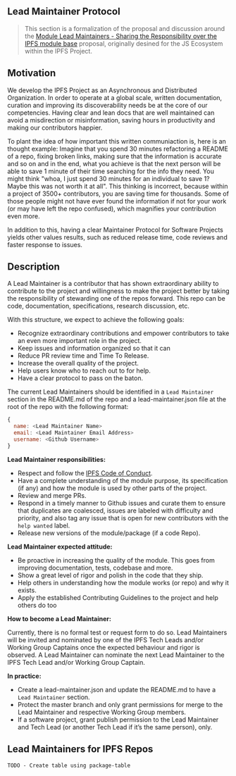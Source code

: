 ## Lead Maintainer Protocol

> This section is a formalization of the proposal and discussion around the [Module Lead Maintainers - Sharing the Responsibility over the IPFS module base](https://github.com/ipfs/pm/issues/600) proposal, originally desined for the JS Ecosystem within the IPFS Project.

## Motivation

We develop the IPFS Project as an Asynchronous and Distributed Organization. In order to operate at a global scale, written documentation, curation and improving its discoverability needs be at the core of our competencies. Having clear and lean docs that are well maintained can avoid a misdirection or misinformation, saving hours in productivity and making our contributors happier.

To plant the idea of how important this written communiaction is, here is an thought example: Imagine that you spend 30 minutes refactoring a README of a repo, fixing broken links, making sure that the information is accurate and so on and in the end, what you achieve is that the next person will be able to save 1 minute of their time searching for the info they need. You might think "whoa, I just spend 30 minutes for an individual to save 1? Maybe this was not worth it at all". This thinking is incorrect, because within a project of 3500+ contributors, you are saving time for thousands. Some of those people might not have ever found the information if not for your work (or may have left the repo confused), which magnifies your contribution even more.

In addition to this, having a clear Maintainer Protocol for Software Projects yields other values results, such as reduced release time, code reviews and faster response to issues.

## Description

A Lead Maintainer is a contributor that has shown extraordinary ability to contribute to the project and willingness to make the project better by taking the responsibility of stewarding one of the repos forward. This repo can be code, documentation, specifications, research discussion, etc.

With this structure, we expect to achieve the following goals:

- Recognize extraordinary contributions and empower contributors to take an even more important role in the project.
- Keep issues and information organized so that it can 
- Reduce PR review time and Time To Release.
- Increase the overall quality of the project.
- Help users know who to reach out to for help.
- Have a clear protocol to pass on the baton.

The current Lead Maintainers should be identified in a `Lead Maintainer` section in the README.md of the repo and a lead-maintainer.json file at the root of the repo with the following format:

```JavaScript
{
  name: <Lead Maintainer Name>
  email: <Lead Maintainer Email Address>
  username: <Github Username>
}
```

**Lead Maintainer responsibilities:**

- Respect and follow the [IPFS Code of Conduct](https://github.com/ipfs/community/blob/master/code-of-conduct.md).
- Have a complete understanding of the module purpose, its specification (if any) and how the module is used by other parts of the project.
- Review and merge PRs.
- Respond in a timely manner to Github issues and curate them to ensure that duplicates are coalesced, issues are labeled with difficulty and priority, and also tag any issue that is open for new contributors with the `help wanted` label.
- Release new versions of the module/package (if a code Repo).

**Lead Maintainer expected attitude:**

- Be proactive in increasing the quality of the module. This goes from improving documentation, tests, codebase and more.
- Show a great level of rigor and polish in the code that they ship.
- Help others in understanding how the module works (or repo) and why it exists.
- Apply the established Contributing Guidelines to the project and help others do too

**How to become a Lead Maintainer:**

Currently, there is no formal test or request form to do so. Lead Maintainers will be invited and nominated by one of the IPFS Tech Leads and/or Working Group Captains once the expected behaviour and rigor is observed. A Lead Maintainer can nominate the next Lead Maintainer to the IPFS Tech Lead and/or Working Group Captain.

**In practice:**

- Create a lead-maintainer.json and update the README.md to have a `Lead Maintainer` section.
- Protect the master branch and only grant permissions for merge to the Lead Maintainer and respective Working Group members.
- If a software project, grant publish permission to the Lead Maintainer and Tech Lead (or another Tech Lead if it’s the same person), only.

## Lead Maintainers for IPFS Repos

```
TODO - Create table using package-table
```

